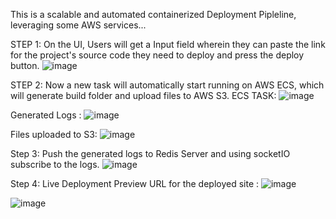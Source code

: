 This is a scalable and automated containerized Deployment Pipleline, leveraging some AWS services...

STEP 1: On the UI, Users will get a Input field wherein they can paste the link for the project's source code they need to deploy and press the deploy button.
![image](https://github.com/user-attachments/assets/1b405dba-c53b-4713-a407-1477bbb3312c)


STEP 2: Now a new task will automatically start running on AWS ECS, which will generate build folder and upload files to AWS S3.
ECS TASK:
![image](https://github.com/user-attachments/assets/a7aef971-ac1f-4a50-8c22-921836ca855c)

Generated Logs :
![image](https://github.com/user-attachments/assets/41b8c797-788c-4c3a-866c-4fbf10adde6c)

Files uploaded to S3:
![image](https://github.com/user-attachments/assets/1d0f48fb-3b76-4197-a166-2b3b05e8e42a)


Step 3: Push the generated logs to Redis Server and using socketIO subscribe to the logs.
![image](https://github.com/user-attachments/assets/2d4cf475-fb60-4b97-ad45-26a79cd78977)


Step 4: Live Deployment
Preview URL for the deployed site :
![image](https://github.com/user-attachments/assets/5a21ce98-aa67-4d87-800f-885fdb211963)

![image](https://github.com/user-attachments/assets/e21605da-bf37-4847-8462-cea7ae5e5362)

